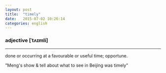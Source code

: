 ```yaml
---
layout: post
title:  "timely"
date:   2015-07-02 10:26:14 
categories: english
---
```

### adjective [ˈtʌɪmli]
-----------

done or occurring at a favourable or useful time; opportune.

"Meng's show & tell about what to see in Beijing was timely"